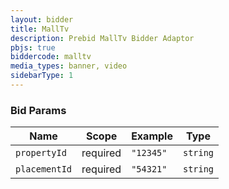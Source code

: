 ```yaml
---
layout: bidder
title: MallTv
description: Prebid MallTv Bidder Adaptor
pbjs: true
biddercode: malltv
media_types: banner, video
sidebarType: 1
---
```



### Bid Params

| Name          | Scope    | Example            | Type      |
|---------------|----------|--------------------|-----------|
| `propertyId`  | required | `"12345"`          | `string`  |
| `placementId` | required | `"54321"`          | `string`  |
